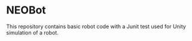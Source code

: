 # NEOBot
 
This repository contains basic robot code with a Junit test used for Unity simulation of a robot.
